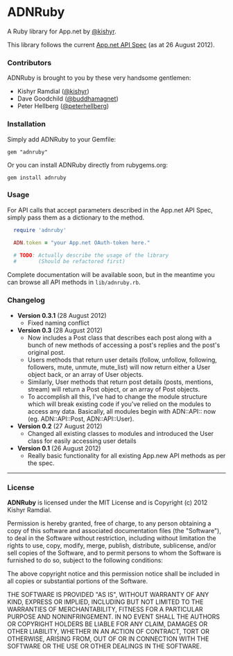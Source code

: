 ADNRuby
=======

A Ruby library for App.net by [@kishyr](https://alpha.app.net/kishyr). 

This library follows the current [App.net API Spec](https://github.com/appdotnet/api-spec) (as at 26 August 2012).  

### Contributors

ADNRuby is brought to you by these very handsome gentlemen:

* Kishyr Ramdial ([@kishyr](https://alpha.app.net/kishyr))
* Dave Goodchild ([@buddhamagnet](https://alpha.app.net/buddhamagnet))
* Peter Hellberg ([@peterhellberg](https://alpha.app.net/peterhellberg))

### Installation

Simply add ADNRuby to your Gemfile:

`gem "adnruby"`

Or you can install ADNRuby directly from rubygems.org:

`gem install adnruby`

### Usage
For API calls that accept parameters described in the App.net API Spec, simply pass them as a dictionary to the method.  

```ruby
  require 'adnruby'

  ADN.token = "your App.net OAuth-token here."

  # TODO: Actually describe the usage of the library
  #       (Should be refactored first)
```

Complete documentation will be available soon, but in the meantime you can browse all API methods in `lib/adnruby.rb`.

### Changelog

* **Version 0.3.1** (28 August 2012)  
  * Fixed naming conflict
* **Version 0.3** (28 August 2012)  
  * Now includes a Post class that describes each post along with a bunch of new methods of accessing a post's replies and the post's original post.  
  * Users methods that return user details (follow, unfollow, following, followers, mute, unmute, mute_list) will now return either a User object back, or an array of User objects.  
  * Similarly, User methods that return post details (posts, mentions, stream) will return a Post object, or an array of Post objects.  
  * To accomplish all this, I've had to change the module structure which will break existing code if you've relied on the modules to access any data. Basically, all modules begin with ADN::API:: now (eg. ADN::API::Post, ADN::API::User).  
* **Version 0.2** (27 August 2012)  
  * Changed all existing classes to modules and introduced the User class for easily accessing user details
* **Version 0.1** (26 August 2012)  
  * Really basic functionality for all existing App.new API methods as per the spec.

---

### License

**ADNRuby** is licensed under the MIT License and is Copyright (c) 2012 Kishyr Ramdial.  

Permission is hereby granted, free of charge, to any person obtaining a copy of this software and associated documentation files (the "Software"), to deal in the Software without restriction, including without limitation the rights to use, copy, modify, merge, publish, distribute, sublicense, and/or sell copies of the Software, and to permit persons to whom the Software is furnished to do so, subject to the following conditions:

The above copyright notice and this permission notice shall be included in all copies or substantial portions of the Software.

THE SOFTWARE IS PROVIDED "AS IS", WITHOUT WARRANTY OF ANY KIND, EXPRESS OR IMPLIED, INCLUDING BUT NOT LIMITED TO THE WARRANTIES OF MERCHANTABILITY, FITNESS FOR A PARTICULAR PURPOSE AND NONINFRINGEMENT. IN NO EVENT SHALL THE AUTHORS OR COPYRIGHT HOLDERS BE LIABLE FOR ANY CLAIM, DAMAGES OR OTHER LIABILITY, WHETHER IN AN ACTION OF CONTRACT, TORT OR OTHERWISE, ARISING FROM, OUT OF OR IN CONNECTION WITH THE SOFTWARE OR THE USE OR OTHER DEALINGS IN THE SOFTWARE.
